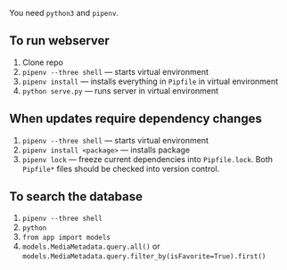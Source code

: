 You need `python3` and `pipenv`.

## To run webserver
1. Clone repo
2. `pipenv --three shell` — starts virtual environment
3. `pipenv install` — installs everything in `Pipfile` in virtual environment
3. `python serve.py` — runs server in virtual environment

## When updates require dependency changes
1. `pipenv --three shell` — starts virtual environment
2. `pipenv install <package>` — installs package
3. `pipenv lock` — freeze current dependencies into `Pipfile.lock`. Both `Pipfile*` files should be checked into version control.

## To search the database
1. `pipenv --three shell`
2. `python`
3. `from app import models`
4. `models.MediaMetadata.query.all()` or `models.MediaMetadata.query.filter_by(isFavorite=True).first()`
